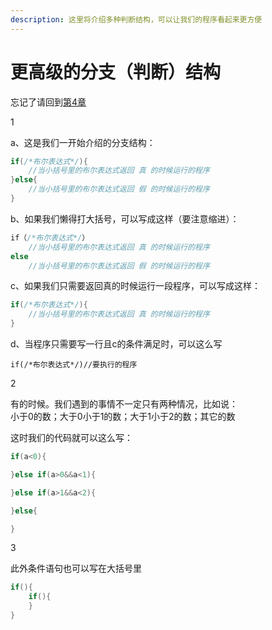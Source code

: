 ```yaml
---
description: 这里将介绍多种判断结构，可以让我们的程序看起来更方便
---
```


# 更高级的分支（判断）结构

忘记了请回到[第4章](3.3-wo-na-100-yuan-zhao-hy-mai-yi-ping-3-yuan-de-ke-le-ta-zhao-le-wo-200-dui-bu-dui.md)

1

a、这是我们一开始介绍的分支结构：

```java
if(/*布尔表达式*/){
    //当小括号里的布尔表达式返回 真 的时候运行的程序
}else{
    //当小括号里的布尔表达式返回 假 的时候运行的程序
}
```

b、如果我们懒得打大括号，可以写成这样（要注意缩进）：

```java
if（/*布尔表达式*/）
    //当小括号里的布尔表达式返回 真 的时候运行的程序
else
    //当小括号里的布尔表达式返回 假 的时候运行的程序
```

c、如果我们只需要返回真的时候运行一段程序，可以写成这样：

```java
if(/*布尔表达式*/){
    //当小括号里的布尔表达式返回 真 的时候运行的程序
}
```

d、当程序只需要写一行且c的条件满足时，可以这么写

```text
if(/*布尔表达式*/)//要执行的程序
```

2

有的时候。我们遇到的事情不一定只有两种情况，比如说：  
小于0的数；大于0小于1的数；大于1小于2的数；其它的数

这时我们的代码就可以这么写：

```java
if(a<0){

}else if(a>0&&a<1){

}else if(a>1&&a<2){

}else{

}
```

3

此外条件语句也可以写在大括号里

```java
if(){
    if(){
    }
}
```

